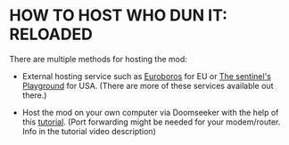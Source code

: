 # HOW TO HOST WHO DUN IT: RELOADED

There are multiple methods for hosting the mod:

- External hosting service such as [Euroboros](https://euroboros.net) for EU or [The sentinel's Playground](https://allfearthesentinel.com) for USA.
  (There are more of these services available out there.)

- Host the mod on your own computer via Doomseeker with the help of this [tutorial](https://youtu.be/RldaB-QgCLo?si=UfhWdEJBSLxv8uqv). 
  (Port forwarding might be needed for your modem/router. Info in the tutorial video description)
